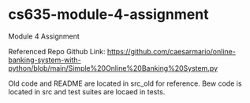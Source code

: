 # cs635-module-4-assignment
Module 4 Assignment

Referenced Repo Github Link:
https://github.com/caesarmario/online-banking-system-with-python/blob/main/Simple%20Online%20Banking%20System.py

Old code and README are located in src_old for reference.
Bew code is located in src and test suites are locaed in tests.